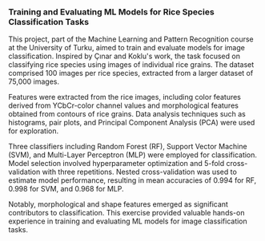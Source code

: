 ### Training and Evaluating ML Models for Rice Species Classification Tasks

This project, part of the Machine Learning and Pattern Recognition course at the University of Turku, aimed to train and evaluate models for image classification. Inspired by Çınar and Koklu's work, the task focused on classifying rice species using images of individual rice grains. The dataset comprised 100 images per rice species, extracted from a larger dataset of 75,000 images.

Features were extracted from the rice images, including color features derived from YCbCr-color channel values and morphological features obtained from contours of rice grains. Data analysis techniques such as histograms, pair plots, and Principal Component Analysis (PCA) were used for exploration.

Three classifiers including Random Forest (RF), Support Vector Machine (SVM), and Multi-Layer Perceptron (MLP) were employed for classification. Model selection involved hyperparameter optimization and 5-fold cross-validation with three repetitions. Nested cross-validation was used to estimate model performance, resulting in mean accuracies of 0.994 for RF, 0.998 for SVM, and 0.968 for MLP.

Notably, morphological and shape features emerged as significant contributors to classification. This exercise provided valuable hands-on experience in training and evaluating ML models for image classification tasks.
